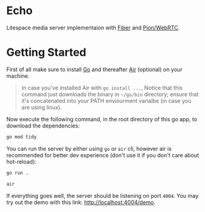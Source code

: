 # Echo

Litespace media server implementaion with [Fiber](https://docs.gofiber.io/) and [Pion/WebRTC](https://github.com/pion/webrtc).

# Getting Started

First of all make sure to install [Go](https://go.dev/dl/) and thereafter [Air](https://github.com/air-verse/air) (optional) on your machine.

> In case you've installed Air with `go install ...`, Notice that this command just downloads the binary in `~/go/bin` directory; ensure that it's concatenated into your PATH enviourment varialbe (in case you are using linux).

Now execute the following command, in the root directory of this go app, to download the dependencies:

```bash
go mod tidy
```

You can run the server by either using `go` or `air` cli, however air is recommended for better dev experience (don't use it if you don't care about hot-reload):

```bash
go run .
```

```bash
air
```

If everything goes well, the server should be listening on port `4004`.
You may try out the demo with this link: [http://localhost:4004/demo](http://localhost:4004/demo).

